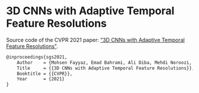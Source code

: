 # 3D CNNs with Adaptive Temporal Feature Resolutions

Source code of the CVPR 2021 paper: ["3D CNNs with Adaptive Temporal Feature Resolutions"](https://arxiv.org/pdf/2011.08652.pdf).



```latex
@inproceedings{sgs2021,
    Author    = {Mohsen Fayyaz, Emad Bahrami, Ali Diba, Mehdi Noroozi, Ehsan Adeli, Luc Van Gool, Juergen Gall},
    Title     = {{3D CNNs with Adaptive Temporal Feature Resolutions}},
    Booktitle = {{CVPR}},
    Year      = {2021}
}
```
